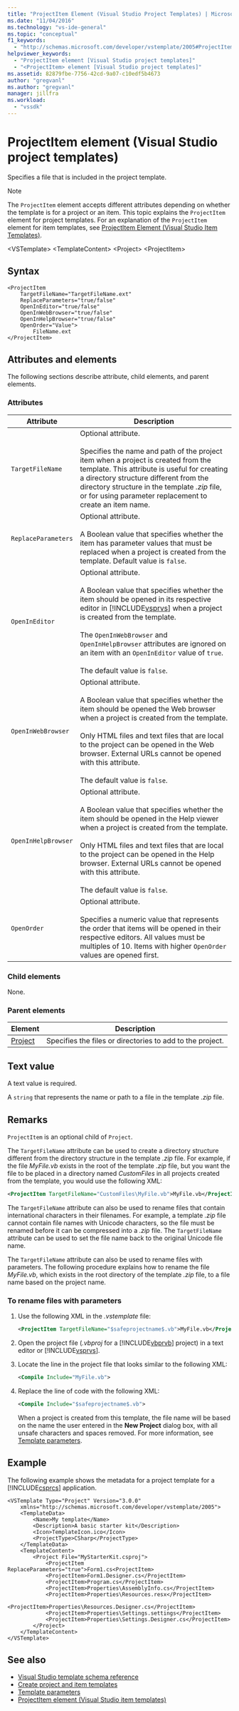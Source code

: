```yaml
---
title: "ProjectItem Element (Visual Studio Project Templates) | Microsoft Docs"
ms.date: "11/04/2016"
ms.technology: "vs-ide-general"
ms.topic: "conceptual"
f1_keywords:
  - "http://schemas.microsoft.com/developer/vstemplate/2005#ProjectItem"
helpviewer_keywords:
  - "ProjectItem element [Visual Studio project templates]"
  - "<ProjectItem> element [Visual Studio project templates]"
ms.assetid: 82879fbe-7756-42cd-9a07-c10edf5b4673
author: "gregvanl"
ms.author: "gregvanl"
manager: jillfra
ms.workload:
  - "vssdk"
---
```

# ProjectItem element (Visual Studio project templates)
Specifies a file that is included in the project template.

> [!NOTE]
> The `ProjectItem` element accepts different attributes depending on whether the template is for a project or an item. This topic explains the `ProjectItem` element for project templates. For an explanation of the `ProjectItem` element for item templates, see [ProjectItem Element (Visual Studio Item Templates)](../extensibility/projectitem-element-visual-studio-item-templates.md).

 \<VSTemplate>
 \<TemplateContent>
 \<Project>
 \<ProjectItem>

## Syntax

```
<ProjectItem
    TargetFileName="TargetFileName.ext"
    ReplaceParameters="true/false"
    OpenInEditor="true/false"
    OpenInWebBrowser="true/false"
    OpenInHelpBrowser="true/false"
    OpenOrder="Value">
        FileName.ext
</ProjectItem>
```

## Attributes and elements
 The following sections describe attribute, child elements, and parent elements.

### Attributes

| Attribute | Description |
|---------------------| - |
| `TargetFileName` | Optional attribute.<br /><br /> Specifies the name and path of the project item when a project is created from the template. This attribute is useful for creating a directory structure different from the directory structure in the template *.zip* file, or for using parameter replacement to create an item name. |
| `ReplaceParameters` | Optional attribute.<br /><br /> A Boolean value that specifies whether the item has parameter values that must be replaced when a project is created from the template. Default value is `false`. |
| `OpenInEditor` | Optional attribute.<br /><br /> A Boolean value that specifies whether the item should be opened in its respective editor in [!INCLUDE[vsprvs](../code-quality/includes/vsprvs_md.md)] when a project is created from the template.<br /><br /> The `OpenInWebBrowser` and `OpenInHelpBrowser` attributes are ignored on an item with an `OpenInEditor` value of `true`.<br /><br /> The default value is `false`. |
| `OpenInWebBrowser` | Optional attribute.<br /><br /> A Boolean value that specifies whether the item should be opened the Web browser when a project is created from the template.<br /><br /> Only HTML files and text files that are local to the project can be opened in the Web browser. External URLs cannot be opened with this attribute.<br /><br /> The default value is `false`. |
| `OpenInHelpBrowser` | Optional attribute.<br /><br /> A Boolean value that specifies whether the item should be opened in the Help viewer when a project is created from the template.<br /><br /> Only HTML files and text files that are local to the project can be opened in the Help browser. External URLs cannot be opened with this attribute.<br /><br /> The default value is `false`. |
| `OpenOrder` | Optional attribute.<br /><br /> Specifies a numeric value that represents the order that items will be opened in their respective editors. All values must be multiples of 10. Items with higher `OpenOrder` values are opened first. |

### Child elements
 None.

### Parent elements

|Element|Description|
|-------------|-----------------|
|[Project](../extensibility/project-element-visual-studio-templates.md)|Specifies the files or directories to add to the project.|

## Text value
 A text value is required.

 A `string` that represents the name or path to a file in the template *.zip* file.

## Remarks
 `ProjectItem` is an optional child of `Project`.

 The `TargetFileName` attribute can be used to create a directory structure different from the directory structure in the template *.zip* file. For example, if the file *MyFile.vb* exists in the root of the template *.zip* file, but you want the file to be placed in a directory named *CustomFiles* in all projects created from the template, you would use the following XML:

```xml
<ProjectItem TargetFileName="CustomFiles\MyFile.vb">MyFile.vb</ProjectItem>
```

 The `TargetFileName` attribute can also be used to rename files that contain international characters in their filenames. For example, a template *.zip* file cannot contain file names with Unicode characters, so the file must be renamed before it can be compressed into a *.zip* file. The `TargetFileName` attribute can be used to set the file name back to the original Unicode file name.

 The `TargetFileName` attribute can also be used to rename files with parameters. The following procedure explains how to rename the file *MyFile.vb*, which exists in the root directory of the template *.zip* file, to a file name based on the project name.

### To rename files with parameters

1. Use the following XML in the *.vstemplate* file:

   ```xml
   <ProjectItem TargetFileName="$safeprojectname$.vb">MyFile.vb</ProjectItem>
   ```

2. Open the project file (*.vbproj* for a [!INCLUDE[vbprvb](../code-quality/includes/vbprvb_md.md)] project) in a text editor or [!INCLUDE[vsprvs](../code-quality/includes/vsprvs_md.md)].

3. Locate the line in the project file that looks similar to the following XML:

   ```xml
   <Compile Include="MyFile.vb">
   ```

4. Replace the line of code with the following XML:

   ```xml
   <Compile Include="$safeprojectname$.vb">
   ```

    When a project is created from this template, the file name will be based on the name the user entered in the **New Project** dialog box, with all unsafe characters and spaces removed. For more information, see [Template parameters](../ide/template-parameters.md).

## Example
 The following example shows the metadata for a project template for a [!INCLUDE[csprcs](../data-tools/includes/csprcs_md.md)] application.

```
<VSTemplate Type="Project" Version="3.0.0"
    xmlns="http://schemas.microsoft.com/developer/vstemplate/2005">
    <TemplateData>
        <Name>My template</Name>
        <Description>A basic starter kit</Description>
        <Icon>TemplateIcon.ico</Icon>
        <ProjectType>CSharp</ProjectType>
    </TemplateData>
    <TemplateContent>
        <Project File="MyStarterKit.csproj">
            <ProjectItem ReplaceParameters="true">Form1.cs<ProjectItem>
            <ProjectItem>Form1.Designer.cs</ProjectItem>
            <ProjectItem>Program.cs</ProjectItem>
            <ProjectItem>Properties\AssemblyInfo.cs</ProjectItem>
            <ProjectItem>Properties\Resources.resx</ProjectItem>
            <ProjectItem>Properties\Resources.Designer.cs</ProjectItem>
            <ProjectItem>Properties\Settings.settings</ProjectItem>
            <ProjectItem>Properties\Settings.Designer.cs</ProjectItem>
        </Project>
    </TemplateContent>
</VSTemplate>
```

## See also
- [Visual Studio template schema reference](../extensibility/visual-studio-template-schema-reference.md)
- [Create project and item templates](../ide/creating-project-and-item-templates.md)
- [Template parameters](../ide/template-parameters.md)
- [ProjectItem element (Visual Studio item templates)](../extensibility/projectitem-element-visual-studio-item-templates.md)